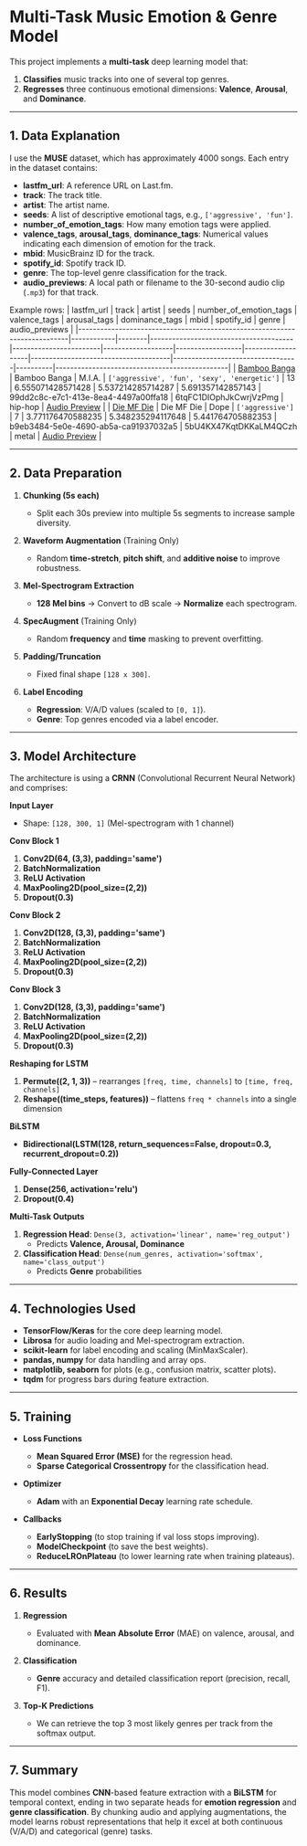 # Multi-Task Music Emotion & Genre Model

This project implements a **multi-task** deep learning model that:
1. **Classifies** music tracks into one of several top genres.
2. **Regresses** three continuous emotional dimensions: **Valence**, **Arousal**, and **Dominance**.

---

## **1. Data Explanation**

I use the **MUSE** dataset, which has approximately 4000 songs. Each entry in the dataset contains:

- **lastfm_url**: A reference URL on Last.fm.  
- **track**: The track title.  
- **artist**: The artist name.  
- **seeds**: A list of descriptive emotional tags, e.g., `['aggressive', 'fun']`.  
- **number_of_emotion_tags**: How many emotion tags were applied.  
- **valence_tags**, **arousal_tags**, **dominance_tags**: Numerical values indicating each dimension of emotion for the track.  
- **mbid**: MusicBrainz ID for the track.  
- **spotify_id**: Spotify track ID.  
- **genre**: The top-level genre classification for the track.  
- **audio_previews**: A local path or filename to the 30-second audio clip (`.mp3`) for that track.

Example rows:
| lastfm_url                                                                 | track      | artist | seeds                                 | number_of_emotion_tags | valence_tags      | arousal_tags     | dominance_tags    | mbid                                 | spotify_id                      | genre    | audio_previews                                |
|---------------------------------------------------------------------------|------------|--------|---------------------------------------|------------------------|-------------------|------------------|-------------------|--------------------------------------|----------------------------------|----------|-----------------------------------------------|
| [Bamboo Banga](https://www.last.fm/music/m.i.a./_/bamboo%2bbanga)          | Bamboo Banga | M.I.A. | `['aggressive', 'fun', 'sexy', 'energetic']` | 13                     | 6.555071428571428 | 5.537214285714287 | 5.691357142857143 | 99dd2c8c-e7c1-413e-8ea4-4497a00ffa18 | 6tqFC1DIOphJkCwrjVzPmg          | hip-hop  | [Audio Preview](audio_previews\6tqFC1DIOphJkCwrjVzPmg.mp3) |
| [Die MF Die](https://www.last.fm/music/dope/_/die%2bmf%2bdie)              | Die MF Die | Dope   | `['aggressive']`                      | 7                      | 3.771176470588235 | 5.348235294117648 | 5.441764705882353 | b9eb3484-5e0e-4690-ab5a-ca91937032a5 | 5bU4KX47KqtDKKaLM4QCzh          | metal    | [Audio Preview](audio_previews\5bU4KX47KqtDKKaLM4QCzh.mp3) |

---

## **2. Data Preparation**

1. **Chunking (5s each)**  
   - Split each 30s preview into multiple 5s segments to increase sample diversity.

2. **Waveform Augmentation** (Training Only)  
   - Random **time-stretch**, **pitch shift**, and **additive noise** to improve robustness.

3. **Mel-Spectrogram Extraction**  
   - **128 Mel bins** → Convert to dB scale → **Normalize** each spectrogram.

4. **SpecAugment** (Training Only)  
   - Random **frequency** and **time** masking to prevent overfitting.

5. **Padding/Truncation**  
   - Fixed final shape `[128 x 300]`.

6. **Label Encoding**  
   - **Regression**: V/A/D values (scaled to `[0, 1]`).  
   - **Genre**: Top genres encoded via a label encoder.

---

## **3. Model Architecture**

The architecture is using a **CRNN** (Convolutional Recurrent Neural Network) and comprises:

**Input Layer**  
- Shape: `[128, 300, 1]` (Mel-spectrogram with 1 channel)

**Conv Block 1**  
1. **Conv2D(64, (3,3), padding='same')**  
2. **BatchNormalization**  
3. **ReLU Activation**  
4. **MaxPooling2D(pool_size=(2,2))**  
5. **Dropout(0.3)**

**Conv Block 2**  
1. **Conv2D(128, (3,3), padding='same')**  
2. **BatchNormalization**  
3. **ReLU Activation**  
4. **MaxPooling2D(pool_size=(2,2))**  
5. **Dropout(0.3)**

**Conv Block 3**  
1. **Conv2D(128, (3,3), padding='same')**  
2. **BatchNormalization**  
3. **ReLU Activation**  
4. **MaxPooling2D(pool_size=(2,2))**  
5. **Dropout(0.3)**

**Reshaping for LSTM**  
1. **Permute((2, 1, 3))** – rearranges `[freq, time, channels]` to `[time, freq, channels]`  
2. **Reshape((time_steps, features))** – flattens `freq * channels` into a single dimension

**BiLSTM**  
- **Bidirectional(LSTM(128, return_sequences=False, dropout=0.3, recurrent_dropout=0.2))**

**Fully-Connected Layer**  
1. **Dense(256, activation='relu')**  
2. **Dropout(0.4)**

**Multi-Task Outputs**  
1. **Regression Head**: `Dense(3, activation='linear', name='reg_output')`  
   - Predicts **Valence, Arousal, Dominance**  
2. **Classification Head**: `Dense(num_genres, activation='softmax', name='class_output')`  
   - Predicts **Genre** probabilities

---

## **4. Technologies Used**

- **TensorFlow/Keras** for the core deep learning model.
- **Librosa** for audio loading and Mel-spectrogram extraction.
- **scikit-learn** for label encoding and scaling (MinMaxScaler).
- **pandas, numpy** for data handling and array ops.
- **matplotlib, seaborn** for plots (e.g., confusion matrix, scatter plots).
- **tqdm** for progress bars during feature extraction.

---

## **5. Training**

- **Loss Functions**  
  - **Mean Squared Error (MSE)** for the regression head.  
  - **Sparse Categorical Crossentropy** for the classification head.

- **Optimizer**  
  - **Adam** with an **Exponential Decay** learning rate schedule.

- **Callbacks**  
  - **EarlyStopping** (to stop training if val loss stops improving).  
  - **ModelCheckpoint** (to save the best weights).  
  - **ReduceLROnPlateau** (to lower learning rate when training plateaus).

---

## **6. Results**

1. **Regression**  
   - Evaluated with **Mean Absolute Error** (MAE) on valence, arousal, and dominance.

2. **Classification**  
   - **Genre** accuracy and detailed classification report (precision, recall, F1).

3. **Top-K Predictions**  
   - We can retrieve the top 3 most likely genres per track from the softmax output.

---

## **7. Summary**

This model combines **CNN**-based feature extraction with a **BiLSTM** for temporal context, ending in two separate heads for **emotion regression** and **genre classification**. By chunking audio and applying augmentations, the model learns robust representations that help it excel at both continuous (V/A/D) and categorical (genre) tasks.